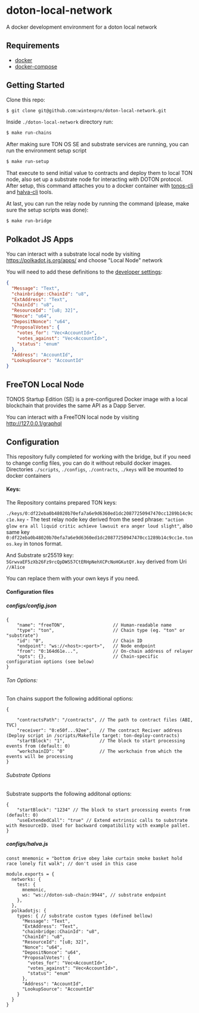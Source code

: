 # doton-local-network

A docker development environment for a doton local network

## Requirements

 - [docker](https://docs.docker.com/engine/install/)
 - [docker-compose](https://docs.docker.com/compose/install/)

## Getting Started

Clone this repo:
```sh
$ git clone git@github.com:wintexpro/doton-local-network.git
```

Inside `./doton-local-network` directory run:

```sh
$ make run-chains
```

After making sure TON OS SE and substrate services are running, you can run the environment setup script

```sh
$ make run-setup
```

That execute to send initial value to contracts and deploy them to local TON node, also set up a substrate node for interacting with DOTON protocol. After setup, this command attaches you to a docker container with [tonos-cli](https://github.com/tonlabs/tonos-cli) and [halva-cli](https://github.com/halva-suite/halva) tools.

At last, you can run the relay node by running the command (please, make sure the setup scripts was done):

```sh
$ make run-bridge
```

## Polkadot JS Apps

You can interact with a substrate local node by visiting https://polkadot.js.org/apps/ and choose "Local Node" network

You will need to add these definitions to the [developer settings](https://polkadot.js.org/apps/#/settings/developer):

```json
{
  "Message": "Text",
  "chainbridge::ChainId": "u8",
  "ExtAddress": "Text",
  "ChainId": "u8",
  "ResourceId": "[u8; 32]",
  "Nonce": "u64",
  "DepositNonce": "u64",
  "ProposalVotes": {
    "votes_for": "Vec<AccountId>",
    "votes_against": "Vec<AccountId>",
    "status": "enum"
  },
  "Address": "AccountId",
  "LookupSource": "AccountId"
}
```

## FreeTON Local Node

TONOS Startup Edition (SE) is a pre-configured Docker image with a local blockchain that provides the same API as a Dapp Server.

You can interact with a FreeTON local node by visiting http://127.0.0.1/graphql

## Configuration

This repository fully completed for working with the bridge, but if you need to change config files, you can do it without rebuild docker images. Directories `./scripts`, `./configs`, `./contracts`, `./keys` will be mounted to docker containers

#### Keys:

The Repository contains prepared TON keys:

`./keys/0:df22eba0b48020b70efa7a6e9d6360ed1dc20877250947470cc1289b14c9cc1e.key` - The test relay node key derived from the seed phrase: `"action glow era all liquid critic achieve lawsuit era anger loud slight"`, also same key `0:df22eba0b48020b70efa7a6e9d6360ed1dc20877250947470cc1289b14c9cc1e.tonos.key` in tonos format.

And Substrate sr25519 key:
`5GrwvaEF5zXb26Fz9rcQpDWS57CtERHpNehXCPcNoHGKutQY.key` derived from Uri `//Alice`

You can replace them with your own keys if you need.

#### Configuration files

##### configs/config.json
```
{
    "name": "freeTON",                  // Human-readable name
    "type": "ton",                      // Chain type (eg. "ton" or "substrate")
    "id": "0",                          // Chain ID
    "endpoint": "ws://<host>:<port>",   // Node endpoint
    "from": "0:164d61e...",             // On-chain address of relayer
    "opts": {},                         // Chain-specific configuration options (see below)
}
```

###### Ton Options:

Ton chains support the following additional options:

```
{

    "contractsPath": "/contracts", // The path to contract files (ABI, TVC)
    "receiver": "0:e50f...92ee",   // The contract Reciver address (Deploy script in /scripts/Makefile target: ton-deploy-contracts)
    "startBlock": "1",             // The block to start processing events from (default: 0)
    "workchainID": "0"             // The workchain from which the events will be processing
}
```

###### Substrate Options

Substrate supports the following additonal options:

```
{
    "startBlock": "1234" // The block to start processing events from (default: 0)
    "useExtendedCall": "true" // Extend extrinsic calls to substrate with ResourceID. Used for backward compatibility with example pallet.
}
```

##### configs/halva.js
```
const mnemonic = "bottom drive obey lake curtain smoke basket hold race lonely fit walk"; // don't used in this case

module.exports = {
  networks: {
    test: {
      mnemonic,
      ws: "ws://doton-sub-chain:9944", // substrate endpoint
    },
  },
  polkadotjs: {
    types: { // substrate custom types (defined bellow)
      "Message": "Text",
      "ExtAddress": "Text",
      "chainbridge::ChainId": "u8",
      "ChainId": "u8",
      "ResourceId": "[u8; 32]",
      "Nonce": "u64",
      "DepositNonce": "u64",
      "ProposalVotes": {
        "votes_for": "Vec<AccountId>",
        "votes_against": "Vec<AccountId>",
        "status": "enum"
      },
      "Address": "AccountId",
      "LookupSource": "AccountId"
    }
  }
}
```